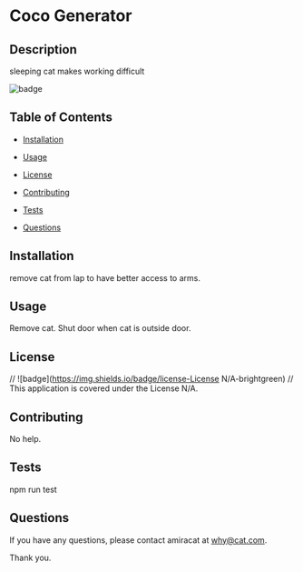 
  # Coco Generator

  ## Description
  sleeping cat makes working difficult
  
  ![badge](https://img.shields.io/badge/License-MIT-yellow.svg)

  ## Table of Contents

  * [Installation](#installation)

  * [Usage](#usage)

  * [License](#license)

  * [Contributing](#contributing)

  * [Tests](#tests)

  * [Questions](#questions)


  ## Installation

  remove cat from lap to have better access to arms.
  
  ## Usage

  Remove cat. Shut door when cat is outside door.

  ## License
//   ![badge](https://img.shields.io/badge/license-License N/A-brightgreen)
// <br />
  This application is covered under the License N/A.
  
  ## Contributing

  No help.
  
  ## Tests  

  npm run test

  ## Questions

  If you have any questions, please contact amiracat at why@cat.com.

  Thank you.
  
